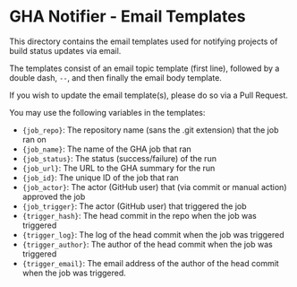 # GHA Notifier - Email Templates
This directory contains the email templates used for notifying projects of 
build status updates via email.

The templates consist of an email topic template (first line), 
followed by a double dash, `--`, 
and then finally the email body template.

If you wish to update the email template(s), please do so via a Pull Request.

You may use the following variables in the templates:

- `{job_repo}`: The repository name (sans the .git extension) that the job ran on
- `{job_name}`: The name of the GHA job that ran
- `{job_status}`: The status (success/failure) of the run
- `{job_url}`: The URL to the GHA summary for the run
- `{job_id}`: The unique ID of the job that ran
- `{job_actor}`: The actor (GitHub user) that (via commit or manual action) approved the job
- `{job_trigger}`: The actor (GitHub user) that triggered the job
- `{trigger_hash}`: The head commit in the repo when the job was triggered
- `{trigger_log}`: The log of the head commit when the job was triggered
- `{trigger_author}`: The author of the head commit when the job was triggered
- `{trigger_email}`: The email address of the author of the head commit when the job was triggered.
